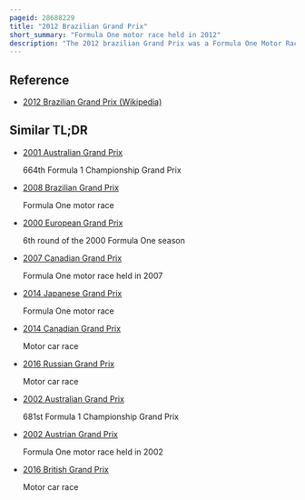 ```yaml
---
pageid: 28688229
title: "2012 Brazilian Grand Prix"
short_summary: "Formula One motor race held in 2012"
description: "The 2012 brazilian Grand Prix was a Formula One Motor Race that took Place at the Autódromo José Carlos Pace in São Paulo, Brazil, on 25 November 2012. The Race was the Twentieth and final Round of the 2012 Formula one World Championship and marked the forty-first Running of the brazilian grand Prix. The Race was won by Jenson Button driving for Mclaren scoring his 15th and last Victory of his Formula one Career as well as Mclaren's last grand Prix Victory until the 2021 italian grand."
---
```


## Reference

- [2012 Brazilian Grand Prix (Wikipedia)](https://en.wikipedia.org/?curid=28688229)

## Similar TL;DR

- [2001 Australian Grand Prix](/tldr/en/2001-australian-grand-prix)

  664th Formula 1 Championship Grand Prix

- [2008 Brazilian Grand Prix](/tldr/en/2008-brazilian-grand-prix)

  Formula One motor race

- [2000 European Grand Prix](/tldr/en/2000-european-grand-prix)

  6th round of the 2000 Formula One season

- [2007 Canadian Grand Prix](/tldr/en/2007-canadian-grand-prix)

  Formula One motor race held in 2007

- [2014 Japanese Grand Prix](/tldr/en/2014-japanese-grand-prix)

  Formula One motor race

- [2014 Canadian Grand Prix](/tldr/en/2014-canadian-grand-prix)

  Motor car race

- [2016 Russian Grand Prix](/tldr/en/2016-russian-grand-prix)

  Motor car race

- [2002 Australian Grand Prix](/tldr/en/2002-australian-grand-prix)

  681st Formula 1 Championship Grand Prix

- [2002 Austrian Grand Prix](/tldr/en/2002-austrian-grand-prix)

  Formula One motor race held in 2002

- [2016 British Grand Prix](/tldr/en/2016-british-grand-prix)

  Motor car race
